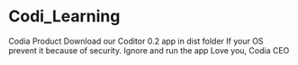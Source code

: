 # Codi_Learning
Codia Product
Download our Coditor 0.2 app in dist folder
If your OS prevent it because of security. Ignore and run the app
Love you,
  Codia CEO
